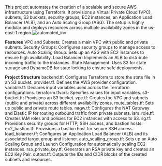 This project automates the creation of a scalable and secure AWS infrastructure using Terraform. It provisions a Virtual Private Cloud (VPC), subnets, S3 buckets, security groups, EC2 instances, an Application Load Balancer (ALB), and an Auto Scaling Group (ASG). The setup is highly modular and deploys resources across multiple availability zones in the us-east-1 region.![automated_inv](https://github.com/user-attachments/assets/805be527-59fb-43c7-8c41-5eaf9275b698)

**Features**
VPC and Subnets: Creates a main VPC with public and private subnets.
Security Groups: Configures security groups to manage access to resources.
Auto Scaling Group: Sets up an ASG with EC2 instances to ensure high availability.
Load Balancer: Implements an ALB to distribute incoming traffic to the instances.
State Management: Uses S3 for state storage and DynamoDB for state locking to ensure safe deployments.

**Project Structure**
backend.tf: Configures Terraform to store the state file in an S3 bucket.
provider.tf: Defines the AWS provider configuration.
variable.tf: Declares input variables used across the Terraform configurations.
terraform.tfvars: Specifies values for input variables.
s3-bucket.tf: Provisions an S3 bucket.
vpc.tf: Creates the VPC and subnets (public and private) across different availability zones.
route_tables.tf: Sets up public and private route tables.
nagw.tf: Configures the NAT Gateway and Elastic IP for routing outbound traffic from private subnets.
iam_role.tf: Creates IAM roles and policies for EC2 instances with access to S3.
sg.tf: Provisions security groups for HTTP, SSH access, and bastion hosts.
ec2_bastion.tf: Provisions a bastion host for secure SSH access.
load_balancer.tf: Configures an Application Load Balancer (ALB) and its associated target group and listener.
auto_scalling_group.tf: Sets up an Auto Scaling Group and Launch Configuration for automatically scaling EC2 instances.
rsa_private_key.tf: Generates an RSA private key and creates an EC2 Key Pair.
output.tf: Outputs the IDs and CIDR blocks of the created subnets and resources.
